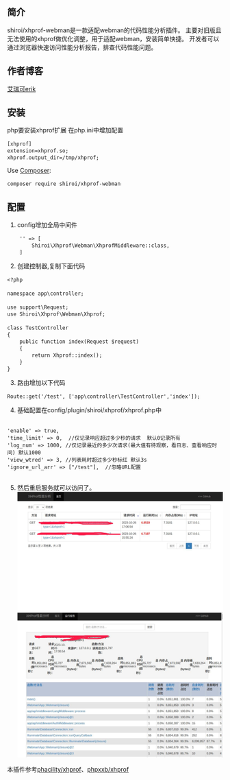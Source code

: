 ## 简介 ##
shiroi/xhprof-webman是一款适配webman的代码性能分析插件。
主要对旧版且无法使用的xhprof做优化调整，用于适配webman，安装简单快捷。
开发者可以通过浏览器快速访问性能分析报告，排查代码性能问题。

## 作者博客 ##
[艾瑞可erik](https://erik.xyz)

## 安装 ##

php要安装xhprof扩展
在php.ini中增加配置
```
[xhprof]
extension=xhprof.so;
xhprof.output_dir=/tmp/xhprof;

```

Use [Composer](https://github.com/composer/composer):
```sh
composer require shiroi/xhprof-webman
```

## 配置 ##

1. config增加全局中间件

```
    '' => [
        Shiroi\Xhprof\Webman\XhprofMiddleware::class,
    ]
```

2. 创建控制器,复制下面代码

```
<?php

namespace app\controller;

use support\Request;
use Shiroi\Xhprof\Webman\Xhprof;

class TestController
{
    public function index(Request $request)
    {
        return Xhprof::index();
    }
}

```

3. 路由增加以下代码
```
Route::get('/test', ['app\controller\TestController','index']);

```

4. 基础配置在config/plugin/shiroi/xhprof/xhprof.php中

```

'enable' => true,
'time_limit' => 0,  //仅记录响应超过多少秒的请求  默认0记录所有
'log_num' => 1000, //仅记录最近的多少次请求(最大值有待观察，看日志、查看响应时间) 默认1000
'view_wtred' => 3, //列表耗时超过多少秒标红 默认3s
'ignore_url_arr' => ["/test"],  //忽略URL配置


```


5. 然后重启服务就可以访问了。
![](./doc/1.jpg)
![](./doc/2.jpg)

本插件参考[phacility/xhprof](https://github.com/phacility/xhprof)、[phpxxb/xhprof](https://github.com/xiexianbo123/xhprof)